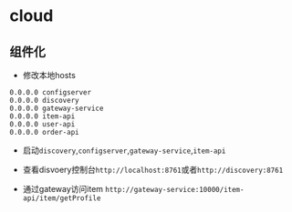 # cloud
## 组件化


- 修改本地hosts

```
0.0.0.0 configserver
0.0.0.0 discovery
0.0.0.0 gateway-service
0.0.0.0 item-api
0.0.0.0 user-api
0.0.0.0 order-api
```
- 启动`discovery`,`configserver`,`gateway-service`,`item-api`

- 查看disvoery控制台`http://localhost:8761`或者`http://discovery:8761`
- 通过gateway访问item `http://gateway-service:10000/item-api/item/getProfile`


## 